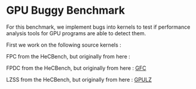 # GPU Buggy Benchmark

For this benchmark, we implement bugs into kernels to test if performance analysis tools for GPU programs are able to detect them.

First we work on the following source kernels : 

FPC from the HeCBench, but originally from here : 

FPDC from the HeCBench, but originally from here : [GFC](https://userweb.cs.txstate.edu/~burtscher/research/GFC/)

LZSS from the HeCBench, but originally from here : [GPULZ](https://github.com/hpdps-group/ICS23-GPULZ)
